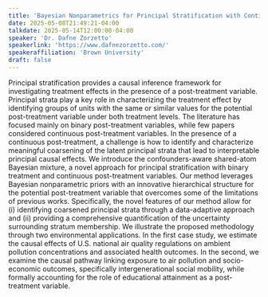 ```yaml
---
title: 'Bayesian Nonparametrics for Principal Stratification with Continuous Post-Treatment Variables'
date: 2025-05-08T21:49:21-04:00
talkdate: 2025-05-14T12:00:00-04:00
speaker: 'Dr. Dafne Zorzetto'
speakerlink: 'https://www.dafnezorzetto.com/'
speakeraffiliation: 'Brown University'
draft: false
---
```


Principal stratification provides a causal inference framework for investigating treatment effects in the presence of a post-treatment variable. Principal strata play a key role in characterizing the treatment effect by identifying groups of units with the same or similar values for the potential post-treatment variable under both treatment levels. The literature has focused mainly on binary post-treatment variables, while few papers considered continuous post-treatment variables. In the presence of a continuous post-treatment, a challenge is how to identify and characterize meaningful coarsening of the latent principal strata that lead to interpretable principal causal effects. We introduce the confounders-aware shared-atom Bayesian mixture, a novel approach for principal stratification with binary treatment and continuous post-treatment variables. Our method leverages Bayesian nonparametric priors with an innovative hierarchical structure for the potential post-treatment variable that overcomes some of the limitations of previous works. Specifically, the novel features of our method allow for (i) identifying coarsened principal strata through a data-adaptive approach and (ii) providing a comprehensive quantification of the uncertainty surrounding stratum membership. We illustrate the proposed methodology through two environmental applications. In the first case study, we estimate the causal effects of U.S. national air quality regulations on ambient pollution concentrations and associated health outcomes. In the second, we examine the causal pathway linking exposure to air pollution and socio-economic outcomes, specifically intergenerational social mobility, while formally accounting for the role of educational attainment as a post-treatment variable.
